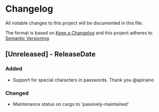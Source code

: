 # Changelog
All notable changes to this project will be documented in this file.

The format is based on [Keep a Changelog](http://keepachangelog.com/en/1.0.0/)
and this project adheres to [Semantic Versioning](http://semver.org/spec/v2.0.0.html).


## [Unreleased] - ReleaseDate
### Added
- Support for special characters in passwords. Thank you @apiraino

### Changed
- Maintenance status on cargo to 'passively-maintained'
